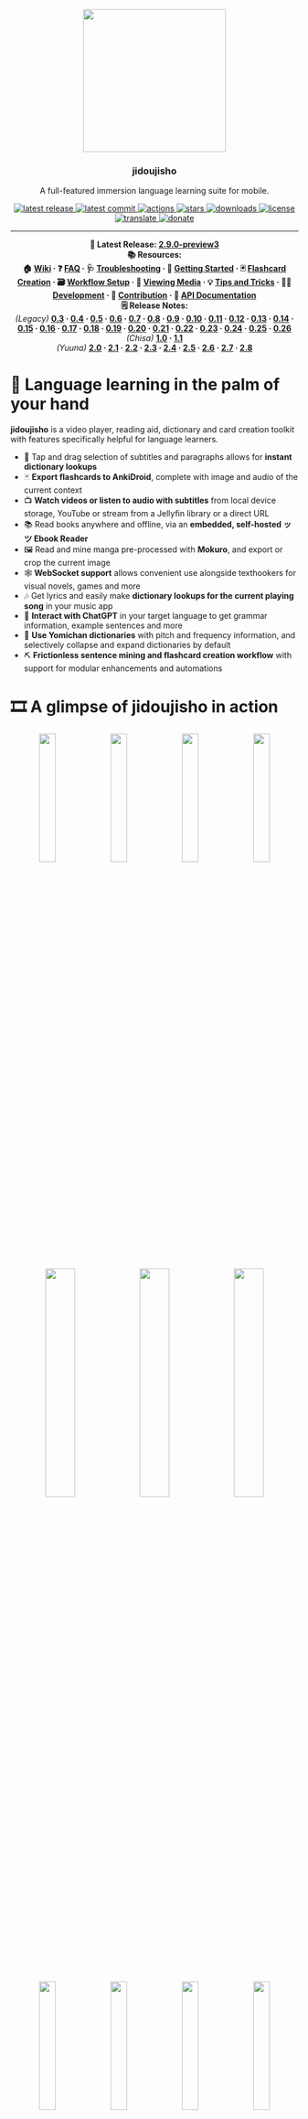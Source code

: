 <p align="center">
  <img src="https://github.com/arianneorpilla/jidoujisho/blob/main/yuuna/assets/meta/icon.png" width="250" height="250">
</p>
<h3 align="center">jidoujisho</h3>
<p align="center">A full-featured immersion language learning suite for mobile.</p>
<p align="center">
  <a href="https://github.com/arianneorpilla/jidoujisho/releases/tag/2.9.0-preview3">
    <img src="https://img.shields.io/github/v/release/arianneorpilla/jidoujisho?include_prereleases" alt="latest release" />
  </a>
  <a href="https://github.com/arianneorpilla/jidoujisho/commits/main">
    <img src="https://img.shields.io/github/last-commit/arianneorpilla/jidoujisho" alt="latest commit" />
  </a>
  <a href="https://github.com/arianneorpilla/jidoujisho/actions">
    <img src="https://img.shields.io/github/actions/workflow/status/arianneorpilla/jidoujisho/main.yml" alt="actions" />
  </a>
  <a href="https://github.com/arianneorpilla/jidoujisho/stargazers">
    <img src="https://img.shields.io/github/stars/arianneorpilla/jidoujisho" alt="stars" />
  </a>
  <a href="https://github.com/arianneorpilla/jidoujisho/releases/">
    <img src="https://img.shields.io/github/downloads/arianneorpilla/jidoujisho/total" alt="downloads" />
  </a>
  <a href="https://github.com/arianneorpilla/jidoujisho/blob/master/LICENSE">
    <img src="https://img.shields.io/github/license/arianneorpilla/jidoujisho" alt="license" />
  </a>
  <a href="https://crowdin.com/project/jidoujisho">
    <img src="https://img.shields.io/badge/translate-crowdin-9C86B8" alt="translate" />
  </a>
  <a href="https://ko-fi.com/arianneorpilla">
    <img src="https://img.shields.io/badge/donate-ko--fi-ff5f5f" alt="donate" />
  </a>
</p>


---

<p align="center" style="margin:0"><b>‍🧪 Latest Release:
  <a href="https://github.com/arianneorpilla/jidoujisho/releases/tag/2.9.0-preview3">2.9.0-preview3</a>
</b></p>

<b>
<p align="center" style="margin:0"><b>📚 Resources:</b><br>
  🏠 <a href="https://github.com/arianneorpilla/jidoujisho/wiki">Wiki</a> · 
  ❓ <a href="https://github.com/arianneorpilla/jidoujisho/wiki/1.-FAQ">FAQ</a> · 
  🩺 <a href="https://github.com/arianneorpilla/jidoujisho/wiki/2.-Troubleshooting">Troubleshooting</a> · 
  🚀 <a href="https://github.com/arianneorpilla/jidoujisho/wiki/3.-Getting-Started">Getting Started</a> ·
  🃏 <a href="https://github.com/arianneorpilla/jidoujisho/wiki/4.-Flashcard-Creation">Flashcard Creation</a> ·
  🗃️ <a href="https://github.com/arianneorpilla/jidoujisho/wiki/5.-Workflow-Setup">Workflow Setup</a> · 
  🎥 <a href="https://github.com/arianneorpilla/jidoujisho/wiki/6.-Viewing-Media">Viewing Media</a> · 
  💡 <a href="https://github.com/arianneorpilla/jidoujisho/wiki/7.-Tips-and-Tricks">Tips and Tricks</a> · 
  🧑‍💻 <a href="https://github.com/arianneorpilla/jidoujisho/wiki/8.-Development">Development</a> · 
  👥 <a href="https://github.com/arianneorpilla/jidoujisho/wiki/9.-Contribution">Contribution</a> · 
  📑 <a href="https://arianneorpilla.github.io/jidoujisho">API Documentation</a>
</p>
</b>

<p align="center" style="margin:0"><b>🗒️ Release Notes:</b><br>
<i>(Legacy)</i> <b><a href="https://github.com/arianneorpilla/jidoujisho/releases/tag/0.3.0-beta">0.3</a> · 
  <a href="https://github.com/arianneorpilla/jidoujisho/releases/tag/0.4-beta">0.4</a> · 
  <a href="https://github.com/arianneorpilla/jidoujisho/releases/tag/0.5.2-beta">0.5</a> · 
  <a href="https://github.com/arianneorpilla/jidoujisho/releases/tag/0.6.1-beta">0.6</a> · 
  <a href="https://github.com/arianneorpilla/jidoujisho/releases/tag/0.7.2-beta">0.7</a> ·
  <a href="https://github.com/arianneorpilla/jidoujisho/releases/tag/0.8.1-beta">0.8</a> ·
  <a href="https://github.com/arianneorpilla/jidoujisho/releases/tag/0.9.3-beta">0.9</a> · 
  <a href="https://github.com/arianneorpilla/jidoujisho/releases/tag/0.10.0-beta">0.10</a> · 
  <a href="https://github.com/arianneorpilla/jidoujisho/releases/tag/0.11.3-beta">0.11</a> · 
  <a href="https://github.com/arianneorpilla/jidoujisho/releases/tag/0.12.4-beta">0.12</a> · 
  <a href="https://github.com/arianneorpilla/jidoujisho/releases/tag/0.13.7-beta">0.13</a> ·
  <a href="https://github.com/arianneorpilla/jidoujisho/releases/tag/0.14.2-beta">0.14</a> ·
  <a href="https://github.com/arianneorpilla/jidoujisho/releases/tag/0.15.8-beta">0.15</a> ·
  <a href="https://github.com/arianneorpilla/jidoujisho/releases/tag/0.16.7-beta">0.16</a> · 
  <a href="https://github.com/arianneorpilla/jidoujisho/releases/tag/0.17.4-beta">0.17</a> · 
  <a href="https://github.com/arianneorpilla/jidoujisho/releases/tag/0.18.1-beta">0.18</a> · 
  <a href="https://github.com/arianneorpilla/jidoujisho/releases/tag/0.19.1-beta">0.19</a> · 
  <a href="https://github.com/arianneorpilla/jidoujisho/releases/tag/0.20.1-beta">0.20</a> · 
  <a href="https://github.com/arianneorpilla/jidoujisho/releases/tag/0.21.2-beta">0.21</a> · 
  <a href="https://github.com/arianneorpilla/jidoujisho/releases/tag/0.22.1-beta">0.22</a> · 
  <a href="https://github.com/arianneorpilla/jidoujisho/releases/tag/0.23.2-beta">0.23</a> · 
  <a href="https://github.com/arianneorpilla/jidoujisho/releases/tag/0.24.5-beta">0.24</a> · 
  <a href="https://github.com/arianneorpilla/jidoujisho/releases/tag/0.25.12-beta">0.25</a> · 
  <a href="https://github.com/arianneorpilla/jidoujisho/releases/tag/0.26.3-beta">0.26</a><br>
</b><i>(Chisa)</i> <b>
  <a href="https://github.com/arianneorpilla/jidoujisho/releases/tag/1.0.0">1.0</a> · 
  <a href="https://github.com/arianneorpilla/jidoujisho/releases/tag/1.1">1.1</a><br>
</b><i>(Yuuna)</i> <b>
  <a href="https://github.com/arianneorpilla/jidoujisho/releases/tag/2.0.0">2.0</a> · 
  <a href="https://github.com/arianneorpilla/jidoujisho/releases/tag/2.1">2.1</a> · 
  <a href="https://github.com/arianneorpilla/jidoujisho/releases/tag/2.2">2.2</a> · 
  <a href="https://github.com/arianneorpilla/jidoujisho/releases/tag/2.3">2.3</a> · 
  <a href="https://github.com/arianneorpilla/jidoujisho/releases/tag/2.4">2.4</a> · 
  <a href="https://github.com/arianneorpilla/jidoujisho/releases/tag/2.5">2.5</a> · 
  <a href="https://github.com/arianneorpilla/jidoujisho/releases/tag/2.6.0">2.6</a> · 
  <a href="https://github.com/arianneorpilla/jidoujisho/releases/tag/2.7.0">2.7</a> ·
  <a href="https://github.com/arianneorpilla/jidoujisho/releases/tag/2.8.0">2.8</a></b>
</p>


# 📱 Language learning in the palm of your hand
**jidoujisho** is a video player, reading aid, dictionary and card creation toolkit with features specifically helpful for language learners.
* 📖 Tap and drag selection of subtitles and paragraphs allows for **instant dictionary lookups**
* 🃏 **Export flashcards to AnkiDroid**, complete with image and audio of the current context
* 📺 **Watch videos or listen to audio with subtitles** from local device storage, YouTube or stream from a Jellyfin library or a direct URL
* 📚 Read books anywhere and offline, via an **embedded, self-hosted ッツ Ebook Reader**
* 🖼️ Read and mine manga pre-processed with **Mokuro**, and export or crop the current image
* 🕸️ **WebSocket support** allows convenient use alongside texthookers for visual novels, games and more
* 🎶 Get lyrics and easily make **dictionary lookups for the current playing song** in your music app
* 🤖 **Interact with ChatGPT** in your target language to get grammar information, example sentences and more 
* 📘 **Use Yomichan dictionaries** with pitch and frequency information, and selectively collapse and expand dictionaries by default
* ⛏ **Frictionless sentence mining and flashcard creation workflow** with support for modular enhancements and automations

# 🎞️ A glimpse of jidoujisho in action

<p align="center" style="margin:0">
   <img src="https://i.postimg.cc/Ls9Dv3FP/Screenshot-20230406-152827.png" width="24%">
   <img src="https://i.postimg.cc/hGg27LKM/Screenshot-20230607-232936.png" width="24%">
   <img src="https://i.postimg.cc/gJDPQDxP/Screenshot-20230406-152331.png" width="24%">
   <img src="https://i.postimg.cc/x1WFhfrZ/Screenshot-20230406-152042.png" width="24%">
</p>
<p align="center" style="margin:0">
  <img src="https://i.postimg.cc/yxYnpYzP/Screenshot-20230406-153303.png" width="32%">
  <img src="https://i.postimg.cc/TYbWMvYq/Screenshot-20230406-153149.png" width="32%">
  <img src="https://i.postimg.cc/bNr3QJgY/Screenshot-20230406-153206.png" width="32%">
</p>
<p align="center" style="margin:0">
<img src="https://i.postimg.cc/ryB97kLM/Screenshot-20230406-151738.png" width="24%">
<img src="https://i.postimg.cc/qM2GT5kn/Screenshot-20230406-152244.png" width="24%">
<img src="https://i.postimg.cc/WzCYHFwv/Screenshot-20230406-150912.png" width="24%">
<img src="https://i.postimg.cc/1XfYBc6B/Screenshot-20230406-151040.png" width="24%">
</p>
<p align="center" style="margin:0">
  <img src="https://i.postimg.cc/nLdLQp1m/Screenshot-20230406-155356.png" width="32%">
  <img src="https://i.postimg.cc/8Ck55jLD/Screenshot-20230406-155243.png" width="32%">
  <img src="https://i.postimg.cc/QtHdQw6y/Screenshot-20230406-155648.png" width="32%">
</p>

# ⚕️ Current state of the project

**jidoujisho is eagerly looking for contributors.** If you are interested in maintaining a dictionary format, media source, an enhancement or quick action or even a new language for the application, user and developer documentation is coming soon.

Originally built for the Japanese language learning community, jidoujisho is free and open source software, and is <b><a href="https://github.com/arianneorpilla/jidoujisho/releases">available to download here on GitHub.</a></b>

Please note that the development of the app switches between changes being implemented and being left alone for daily use. Update frequency may depend on the gravity of any issues that arise. **Hiatuses provide practical insight on usage and where development should go next.**

# 📖 Using the application

### 🚨 Supported Formats

- jidoujisho will take **video and audio formats as supported by VLC**. SDR video is recommended over HDR. Subtitles may be embedded within the video being played and selected during playback.
- If you have trouble with storage space on your device, you may use the app as an external player for [**Jellyfin**](https://jellyfin.org/) and stream from your PC media library, complete with progress tracking and external subtitles support. 
- If you wish to use external subtitles, they may be in **SRT, ASS or SSA format** and you may import them during playback through the menu. You may switch between different audio and subtitle tracks. Image-based subtitles such as PGS are not currently supported.
- **Closed captions** and **auto-generated captions** are available when watching YouTube videos. <b><a href="https://www.youtube.com/watch?v=mZ0sJQC8qkE">Here is a fair sample of</a> <a href="https://www.youtube.com/watch?v=X9zw0QF12Kc">YouTube videos with such subtitles</a> <a href="https://www.youtube.com/watch?v=t1yXDcuwzpY">showcasing some very practical application use cases.</a></b> **Users are strongly advised not to use automatic captions if they cannot reliably discern their correctness.**
- **ッツ Ebook Reader** allows reading of books in **EPUB or HTMLZ** format.
- **Mokuro volumes** must be in HTML format, and have images in the relative directory.
- **Make sure your Android WebView is updated before use**. This will resolve common issues that may occur with ッツ Ebook Reader or Mokuro.
- Users may import <b><a href="https://foosoft.net/projects/yomichan/">Yomichan</a></b> dictionaries for Japanese, <b><a href="https://drive.google.com/drive/folders/1tTdLppnqMfVC5otPlX_cs4ixlIgjv_lH">some can be found here</a></b>. Note that Yomichan dictionaries using `structured-content` are currently unsupported.
- Other supported formats include <b><a href="https://legacy.migaku.io/tools-guides/migaku-dictionary/manual/">Migaku</a></b> and <b><a href="http://lingvo.helpmax.net/en/troubleshooting/dsl-compiler/dsl-dictionary-structure/">DSL</b></a> dictionaries. 

### 🚀 Getting Started

A primer on the basics of the application is as follows.

* 📲 <a href="https://github.com/arianneorpilla/jidoujisho/releases/"/>**Download and install the latest release**</a> onto your Android device
* ⏯️ Watch a video with the *Player* selecting from your **local media library** or **picking a YouTube video**
* 📚 Start a novel with the *Reader* to launch ッツ Ebook Reader to read an **EPUB** or **HTMLZ** file
* 🖼️ Read pre-processed manga in HTML with the **Mokuro** media source
* 📋 **Tap a word** for instant dictionary lookups, and open the **Card Creator** or use **Instant Export**
* ❎ You can dismiss dictionary popups by **swiping horizontally, using a volume button or tapping on the current selection**
* ↕️ **You may swipe vertically in the player to open the transcript** in the player, and pick a time or read subtitles
* ↔️ **Swipe horizontally** in the player to repeat the current subtitle audio

### 📲 Exporting to AnkiDroid

* 📤 You may also export the current context to an **AnkiDroid card, including the current image and audio**
* ⚠️ **If AnkiDroid is not running in the background**, you will be prompted to install or launch it
* 🗃 **The AnkiDroid deck you last export to will be remembered** for your next export
* 📝 **You may edit the card fields** before exporting to AnkiDroid
* ⚛️ **Customisation of the Anki export** is possible by creating your own export profile

### 🙌 User Tips

* 🇯🇵 Can't find Japanese subtitles for your media? Try finding what you need at <b><a href="https://kitsunekko.net">kitsunekko</a></b> or <b><a href="https://github.com/orgs/Nekomoekissaten-SUB/projects/1">Nekomoekisatten</a></b>
* 🔮 Customise your workflow by trying out different **enhancements and quick actions**
* 🈲 Monolingually transitioning? **Collapse your bilingual dictionaries by default**, and split your export fields between expanded and collapsed meanings.
* 📡 You can use [**Jellyfin**](https://jellyfin.org/) to stream media from your PC, complete with progress tracking and external subtitle support
* 🖐️ **Double tap on a character** when reading a meaning to **quickly select it as a word and recursively search**
* 📑 **External subtitles with the same name as the selected video file** will be loaded by default
* 📰 You can get **example sentences** from Massif, Tatoeba or ImmersionKit if a sentence you find is too hard
* ⏲️ If your subtitles are off, you can **set the delay** or **pad the exported audio time with an allowance**
* ✊ **Export a range of multiple subtitles** by holding onto a subtitle aside from the current one in the transcript
* 📹 The quality closest to the **last selected quality** will be selected by default for YouTube videos
* 💬 **If your video has burned-in subtitles,** you may use the blur widget under player options to hide them
* ✂️ Reading manga? You can **crop an image** before exporting a card
* 🎧 **Listening to an audiobook?** You can read with subtitles during playback by opening the transcript and clicking on the upper-right icon
* 🔔 You can listen in the background by turning on **background play** with
**live subtitle previews in media notifications** with controls
* 🪡 **Limit export to a single dictionary** by selecting the button on the rightmost tag of a dictionary entry
* 📜 **Tap on a field's icon** in the Card Creator to **lock the field**, which can be useful if exporting the same sentence multiple times
* 🤖 Users may chat in various languages supported by ChatGPT.  **Users are advised not to heavily rely on an AI language model if they cannot accurately distinguish its correctness and accuracy.**

# 👥 Contribution and attribution

<!-- readme: contributors -start -->
<table>
<tr>
    <td align="center">
        <a href="https://github.com/arianneorpilla">
            <img src="https://avatars.githubusercontent.com/u/11363922?v=4" width="100;" alt="arianneorpilla"/>
            <br />
            <sub><b>arianneorpilla</b></sub>
        </a>
    </td>
    <td align="center">
        <a href="https://github.com/m-edlund">
            <img src="https://avatars.githubusercontent.com/u/44649263?v=4" width="100;" alt="m-edlund"/>
            <br />
            <sub><b>m-edlund</b></sub>
        </a>
    </td>
    <td align="center">
        <a href="https://github.com/Aegyo">
            <img src="https://avatars.githubusercontent.com/u/4183969?v=4" width="100;" alt="Aegyo"/>
            <br />
            <sub><b>Aegyo</b></sub>
        </a>
    </td>
    <td align="center">
        <a href="https://github.com/Aquafina-water-bottle">
            <img src="https://avatars.githubusercontent.com/u/17107540?v=4" width="100;" alt="Aquafina-water-bottle"/>
            <br />
            <sub><b>Aquafina-water-bottle</b></sub>
        </a>
    </td>
    <td align="center">
        <a href="https://github.com/chrispavlopoulos">
            <img src="https://avatars.githubusercontent.com/u/21095600?v=4" width="100;" alt="chrispavlopoulos"/>
            <br />
            <sub><b>chrispavlopoulos</b></sub>
        </a>
    </td>
    <td align="center">
        <a href="https://github.com/Natsume-197">
            <img src="https://avatars.githubusercontent.com/u/36428207?v=4" width="100;" alt="Natsume-197"/>
            <br />
            <sub><b>Natsume-197</b></sub>
        </a>
    </td></tr>
<tr>
    <td align="center">
        <a href="https://github.com/MarvNC">
            <img src="https://avatars.githubusercontent.com/u/17340496?v=4" width="100;" alt="MarvNC"/>
            <br />
            <sub><b>MarvNC</b></sub>
        </a>
    </td></tr>
</table>
<!-- readme: contributors -end -->

jidoujisho is written in <b><a href="https://dart.dev/">Dart</a></b> and powered by <b><a href="https://flutter.dev/">Flutter</a></b>, and is made available under the <b><a href="https://www.gnu.org/licenses/gpl-3.0.en.html">GNU General Public License 3.0</a></b>.

Database enabled by <b><a href="https://isar.dev">Isar</a></b> and <b><a href="https://docs.hivedb.dev/">Hive</a></b>. Reader via a self-hosted <b><a href="https://reader.ttsu.app/">ッツ Ebook Reader</b></a>. <b><a href="https://github.com/kha-white/mokuro">Mokuro</b></a> for manga reading. Video streaming via <b><a href="https://youtube.com/">YouTube</a></b>. Chat service via <a href="https://chat.openai.com"><b>ChatGPT</a></b>.

Image search via <b><a href="https://bing.com//">Bing</a></b>. Audio search via <b><a href="https://forvo.com//">Forvo</a></b> and <b><a href="https://www.japanesepod101.com">JapanesePod101</a></b>. Example sentences from <b><a href="https://massif.la">Massif</a></b>, <b><a href="https://tatoeba.org/">Tatoeba</a></b> and <a href="https://www.immersionkit.com/"><b>ImmersionKit</b></a>. Lyrics from <a href="https://google.com"><b>Google</a></b> and <a href="https://uta-net.com"><b>Uta-Net</b></a>.

Natural language processing tools include <b><a href="https://github.com/Kimtaro/ve">Ve</a></b> and <b><a href="https://pub.dev/packages/mecab_dart">MeCab</a></b> for Japanese. Special thanks to the <b><a href="https://foosoft.net/projects/yomichan/">Yomichan</b></a> project.

If you like what I've done so far, you can help me out by testing the application on various devices so that I can gauge the compatibility of the application with different versions of Android, <b><a href="https://www.ko-fi.com/arianneorpilla">making a donation</a></b> or collaborating with me on further improvements.

The logo of the application is both by <b><a href="https://88suzysuzy.carrd.co/">suzy</b></a> and <b><a href="https://www.buymeacoffee.com/marblesaa">Aaron Marbella</a></b>, support their awesome work if you can!
